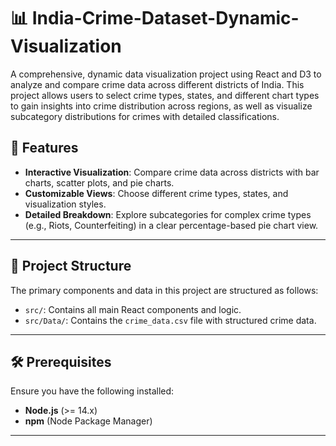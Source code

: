 # 📊 India-Crime-Dataset-Dynamic-Visualization

A comprehensive, dynamic data visualization project using React and D3 to analyze and compare crime data across different districts of India. This project allows users to select crime types, states, and different chart types to gain insights into crime distribution across regions, as well as visualize subcategory distributions for crimes with detailed classifications.

## 🚀 Features

- **Interactive Visualization**: Compare crime data across districts with bar charts, scatter plots, and pie charts.
- **Customizable Views**: Choose different crime types, states, and visualization styles.
- **Detailed Breakdown**: Explore subcategories for complex crime types (e.g., Riots, Counterfeiting) in a clear percentage-based pie chart view.

---

## 📂 Project Structure

The primary components and data in this project are structured as follows:
- `src/`: Contains all main React components and logic.
- `src/Data/`: Contains the `crime_data.csv` file with structured crime data.

---

## 🛠️ Prerequisites

Ensure you have the following installed:
- **Node.js** (>= 14.x)
- **npm** (Node Package Manager)

---

